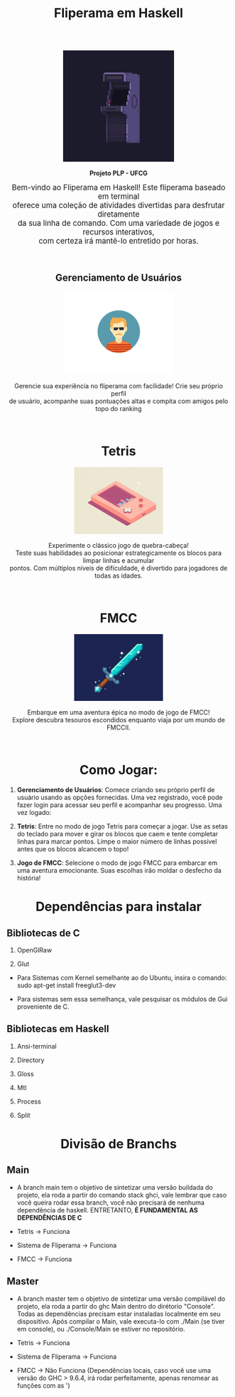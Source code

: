 <h1 align="center">Fliperama em Haskell</h1>
<br>
<br>

<p align="center">
    <img 
        src="./assets/arcade.gif" 
        alt="arcade"
        width="250"
    />
</p>

<p align="center" style="font-weight: bold;">Projeto PLP - UFCG</p>

<p align="center"><span style="font-size: larger;">
    Bem-vindo ao Fliperama em Haskell! Este fliperama baseado em terminal <br>
    oferece uma coleção de atividades divertidas para desfrutar diretamente <br>
    da sua linha de comando. Com uma variedade de jogos e recursos interativos, <br>
    com certeza irá mantê-lo entretido por horas.</span>
</p>

<br>
<h2 align="center">Gerenciamento de Usuários</h2>
<p align="center"><img src="./assets/users.gif" width="250px"/></p>
<p align="center">
    Gerencie sua experiência no fliperama com facilidade! Crie seu próprio perfil<br>
    de usuário, acompanhe suas pontuações altas e compita com amigos pelo topo do ranking
</p>

<br>

<h1 align="center">Tetris</h1>
<p align="center">
    <img 
        src="./assets/tetris.gif"
        width="200px"/>
</p>
<p align="center">  
    Experimente o clássico jogo de quebra-cabeça! <br>
    Teste suas habilidades ao posicionar estrategicamente os blocos para limpar linhas e acumular<br>
    pontos. Com múltiplos níveis de dificuldade, é divertido para jogadores de todas as idades.
</p>

<br>

<h1 align="center">FMCC</h1>
<p align="center">
    <img 
        src="./assets/sword.gif"
        width="200px" />
</p>
<p align="center">  
    Embarque em uma aventura épica no modo de jogo de FMCC! <br>
    Explore descubra tesouros escondidos enquanto viaja por um mundo de FMCCII. 
</p>

<br>

<h1 align="center">Como Jogar: </h1>

1. **Gerenciamento de Usuários**: Comece criando seu próprio perfil de usuário usando as opções fornecidas. Uma vez registrado, você pode fazer login para acessar seu perfil e acompanhar seu progresso.
Uma vez logado:
2. **Tetris**: Entre no modo de jogo Tetris para começar a jogar. Use as setas do teclado para mover e girar os blocos que caem e tente completar linhas para marcar pontos. Limpe o maior número de linhas possível antes que os blocos alcancem o topo!

3. **Jogo de FMCC**: Selecione o modo de jogo FMCC para embarcar em uma aventura emocionante. Suas escolhas irão moldar o desfecho da história!

<h1 align="center">Dependências para instalar</h1>

## Bibliotecas de C

1. OpenGlRaw

2. Glut

* Para Sistemas com Kernel semelhante ao do Ubuntu, insira o comando: sudo apt-get install freeglut3-dev

* Para sistemas sem essa semelhança, vale pesquisar os módulos de Gui proveniente de C.

## Bibliotecas em Haskell

1. Ansi-terminal

2. Directory 

3. Gloss 

4. Mtl

5. Process

6. Split

<h1 align="center"> Divisão de Branchs </h1>

## Main

* A branch main tem o objetivo de sintetizar uma versão buildada do projeto, ela roda a partir do comando stack ghci, vale lembrar que caso você queira rodar essa branch, você não precisará de nenhuma dependência de haskell. ENTRETANTO, **É FUNDAMENTAL AS DEPENDÊNCIAS DE C**

* Tetris -> Funciona
* Sistema de Fliperama -> Funciona
* FMCC -> Funciona

## Master

* A branch master tem o objetivo de sintetizar uma versão compilável do projeto, ela roda a partir do ghc Main dentro do dirétorio "Console". Todas as dependências precisam estar instaladas localmente em seu dispositivo. Após compilar o Main, vale executa-lo com ./Main (se tiver em console), ou ./Console/Main se estiver no repositório.

* Tetris -> Funciona
* Sistema de Fliperama -> Funciona
* FMCC -> Não Funciona (Dependências locais, caso você use uma versão do GHC > 9.6.4, irá rodar perfeitamente, apenas renomear as funções com as ')